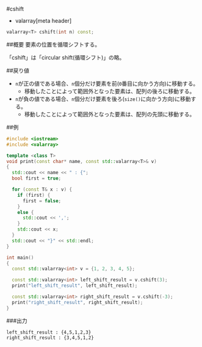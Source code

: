 #cshift
* valarray[meta header]

```cpp
valarray<T> cshift(int n) const;
```

##概要
要素の位置を循環シフトする。

「cshift」は「circular shift(循環シフト)」の略。


##戻り値
- `n`が正の値である場合、`n`個分だけ要素を前(`0`番目に向かう方向)に移動する。
	- 移動したことによって範囲外となった要素は、配列の後ろに移動する。
- `n`が負の値である場合、`n`個分だけ要素を後ろ(`size()`に向かう方向)に移動する。
	- 移動したことによって範囲外となった要素は、配列の先頭に移動する。


##例
```cpp
#include <iostream>
#include <valarray>

template <class T>
void print(const char* name, const std::valarray<T>& v)
{
  std::cout << name << " : {";
  bool first = true;

  for (const T& x : v) {
    if (first) {
      first = false;
    }
    else {
      std::cout << ',';
    }
    std::cout << x;
  }
  std::cout << "}" << std::endl;
}

int main()
{
  const std::valarray<int> v = {1, 2, 3, 4, 5};

  const std::valarray<int> left_shift_result = v.cshift(3);
  print("left_shift_result", left_shift_result);

  const std::valarray<int> right_shift_result = v.cshift(-3);
  print("right_shift_result", right_shift_result);
}
```

###出力
```
left_shift_result : {4,5,1,2,3}
right_shift_result : {3,4,5,1,2}
```


